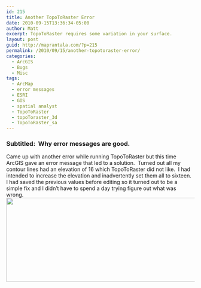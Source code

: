 ```yaml
---
id: 215
title: Another TopoToRaster Error
date: 2010-09-15T13:36:34-05:00
author: Matt
excerpt: TopoToRaster requires some variation in your surface.
layout: post
guid: http://maprantala.com/?p=215
permalink: /2010/09/15/another-topotoraster-error/
categories:
  - ArcGIS
  - Bugs
  - Misc
tags:
  - ArcMap
  - error messages
  - ESRI
  - GIS
  - spatial analyst
  - TopoToRaster
  - topoToraster_3d
  - TopoToRaster_sa
---
```

### Subtitled:  Why error messages are good.

Came up with another error while running TopoToRaster but this time ArcGIS gave an error message that led to a solution.  Turned out all my contour lines had an elevation of 16 which TopoToRaster did not like.  I had intended to increase the elevation and inadvertently set them all to sixteen.  I had saved the previous values before editing so it turned out to be a simple fix and I didn&#8217;t have to spend a day trying figure out what was wrong.  
[<img class="aligncenter size-full wp-image-219" title="Sixteen" src="https://i1.wp.com/maprantala.com/wp-content/uploads/2010/09/sixteen.jpg?resize=630%2C225" alt="" width="630" height="225" data-recalc-dims="1" />](https://i1.wp.com/maprantala.com/wp-content/uploads/2010/09/sixteen.jpg)

[  
](http://maprantala.com/wp-content/uploads/2010/09/topotorastererror1.jpg)